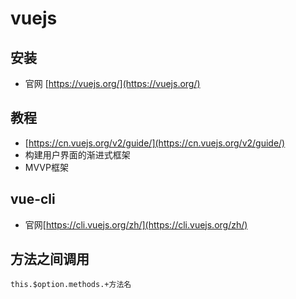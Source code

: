 # vuejs

## 安装

 - 官网 [https://vuejs.org/](https://vuejs.org/)

## 教程

- [https://cn.vuejs.org/v2/guide/](https://cn.vuejs.org/v2/guide/)
- 构建用户界面的渐进式框架
- MVVP框架

## vue-cli

- 官网[https://cli.vuejs.org/zh/](https://cli.vuejs.org/zh/)

## 方法之间调用

`this.$option.methods.+方法名`
